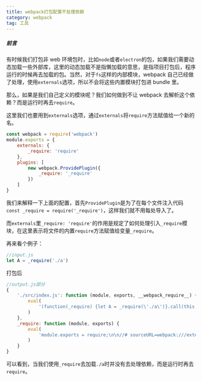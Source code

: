 ```yaml
---
title: webpack打包配置不处理依赖
category: webpack
tag: 工具
---
```


##### 前言

有时候我们打包非 web 环境包时，比如`node`或者`electron`的包，如果我们需要动态加载一些外部库，这里的动态加载不是指懒加载的意思，是指项目打包后，程序运行的时候再去加载的包。当然，对于`fs`这样的内部模块，webpack 自己已经做了处理，使用`externals`选项，所以不会将这些内置模块打包进 bundle 里。

那么，如果是我们自己定义的模块呢？我们如何做到不让 webpack 去解析这个依赖？而是运行时再去`require`。

这里我们也要用到`externals`选项，通过`externals`将`require`方法赋值给一个新的名。

```javascript
const webpack = require('webpack')
module.exports = {
    externals: {
        _require: 'require'
    },
    plugins: [
        new webpack.ProvidePlugin({
            _require: '_require'
        })
    ]
}
```

我们来解释一下上面的配置，首先`ProvidePlugin`是为了在每个文件注入代码`const _require = require('_require')`，这样我们就不用每处导入了。

而`externals`里`_require: 'require'`的作用是规定了如何处理引入`_require`模块，在这里表示将文件的内置`require`方法赋值给变量`_require`。

再来看个例子：

```javascript
//input.js
let A = _require('./a')
```

打包后

```javascript
//output.js部分
{
    './src/index.js': function (module, exports, __webpack_require__) {
        eval(
            '(function(_require) {let A = _require(\'./a\')}.call(this, __webpack_require__(/*! _require */ "_require")))\n\n//# sourceURL=webpack:///./src/index.js?'
        )
    },
    _require: function (module, exports) {
        eval(
            'module.exports = require;\n\n//# sourceURL=webpack:///external_%22require%22?'
        )
    }
}
```

可以看到，当我们使用`_require`去加载`./a`时并没有去处理依赖，而是运行时再去`require`。
